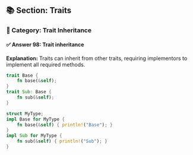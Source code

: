 ## 📚 Section: Traits  
### 🔹 Category: Trait Inheritance  
#### ✅ Answer 98: Trait inheritance

**Explanation:**
Traits can inherit from other traits, requiring implementors to implement all required methods.

```rust
trait Base {
    fn base(&self);
}
trait Sub: Base {
    fn sub(&self);
}

struct MyType;
impl Base for MyType {
    fn base(&self) { println!("Base"); }
}
impl Sub for MyType {
    fn sub(&self) { println!("Sub"); }
}
```
